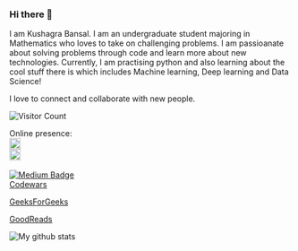 ### Hi there 👋
I am Kushagra Bansal. I am an undergraduate student majoring in Mathematics who loves to take on challenging problems. I am passioanate about solving problems through code and learn more about new technologies. Currently, I am practising python and also learning about the cool stuff there is which includes Machine learning, Deep learning and Data Science!

I love to connect and collaborate with new people.

![Visitor Count](https://profile-counter.glitch.me/{Kush1101}/count.svg)

Online presence: 
<br>
<a href="https://www.linkedin.com/in/kushagra-bansal-96862a19b/" target="blank"><img align="center" src="https://cdn.jsdelivr.net/npm/simple-icons@3.0.1/icons/linkedin.svg" alt="LinkedIn" height="20" width="20" /></a>
<br>
<a href="https://stackoverflow.com/users/13550402/kushagra-bansal" target="blank"><img align="center" src="https://cdn.jsdelivr.net/npm/simple-icons@3.0.1/icons/stackoverflow.svg" alt="StackOverflow" height="20" width="20" /></a>
<br><br>
[![Medium Badge](https://img.shields.io/badge/-Medium-000?style=flat&logo=Medium&logoColor=white)](https://medium.com/@kushagra1101)
<br>
[Codewars](https://www.codewars.com/users/crisfuller)

[GeeksForGeeks](https://auth.geeksforgeeks.org/user/kush11/profile)

[GoodReads](https://www.goodreads.com/user/show/115877948-kushagra-bansal)

![My github stats](https://github-readme-stats.vercel.app/api?username=Kush1101&show_icons=true&hide_border=true)

<!--
**Kush1101/Kush1101** is a ✨ _special_ ✨ repository because its `README.md` (this file) appears on your GitHub profile.

Here are some ideas to get you started:

- 🔭 I’m currently working on ...
- 🌱 I’m currently learning ...
- 👯 I’m looking to collaborate on ...
- 🤔 I’m looking for help with ...
- 💬 Ask me about ...
- 📫 How to reach me: ...
- 😄 Pronouns: ...
- ⚡ Fun fact: ...
-->
